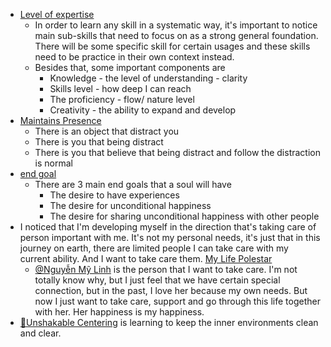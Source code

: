 - [Level of expertise](<Level of expertise.md>)
    - In order to learn any skill in a systematic way, it's important to notice main sub-skills that need to focus on as a strong general foundation. There will be some specific skill for certain usages and these skills need to be practice in their own context instead.
    - Besides that, some important components are
        - Knowledge - the level of understanding - clarity
        - Skills level - how deep I can reach 
        - The proficiency - flow/ nature level
        - Creativity - the ability to expand and develop
- [Maintains Presence](<Maintains Presence.md>)
    - There is an object that distract you
    - There is you that being distract
    - There is you that believe that being distract and follow the distraction is normal
- [end goal](<end goal.md>)
    - There are 3 main end goals that a soul will have
        - The desire to have experiences
        - The desire for unconditional happiness
        - The desire for sharing unconditional happiness with other people
- I noticed that I'm developing myself in the direction that's taking care of person important with me. It's not my personal needs, it's just that in this journey on earth, there are limited people I can take care with my current ability. And I want to take care them. [My Life Polestar](<My Life Polestar.md>)
    - [@Nguyễn Mỹ Linh](<@Nguyễn Mỹ Linh.md>) is the person that I want to take care. I'm not totally know why, but I just feel that we have certain special connection, but in the past, I love her because my own needs. But now I just want to take care, support and go through this life together with her. Her happiness is my happiness.
- [🌱Unshakable Centering](<🌱Unshakable Centering.md>) is learning to keep the inner environments clean and clear.
